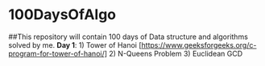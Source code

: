 # 100DaysOfAlgo
##This repository will contain 100 days of Data structure and algorithms solved by me.
**Day 1**: 1) Tower of Hanoi [https://www.geeksforgeeks.org/c-program-for-tower-of-hanoi/]
           2) N-Queens Problem
           3) Euclidean GCD

